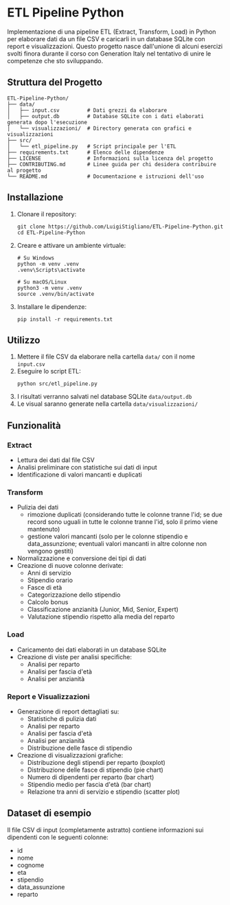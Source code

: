 # ETL Pipeline Python

Implementazione di una pipeline ETL (Extract, Transform, Load) in Python per elaborare dati da un file CSV e caricarli in un database SQLite con report e visualizzazioni.
Questo progetto nasce dall'unione di alcuni esercizi svolti finora durante il corso con Generation Italy nel tentativo di unire le competenze che sto sviluppando.

## Struttura del Progetto

```
ETL-Pipeline-Python/
├── data/
│   ├── input.csv         # Dati grezzi da elaborare
│   ├── output.db         # Database SQLite con i dati elaborati generata dopo l'esecuzione
│   └── visualizzazioni/  # Directory generata con grafici e visualizzazioni
├── src/
│   └── etl_pipeline.py   # Script principale per l'ETL
├── requirements.txt      # Elenco delle dipendenze
├── LICENSE               # Informazioni sulla licenza del progetto
├── CONTRIBUTING.md       # Linee guida per chi desidera contribuire al progetto
└── README.md             # Documentazione e istruzioni dell'uso
```

## Installazione

1. Clonare il repository:
   ```
   git clone https://github.com/LuigiStigliano/ETL-Pipeline-Python.git
   cd ETL-Pipeline-Python
   ```

2. Creare e attivare un ambiente virtuale:
   ```
   # Su Windows
   python -m venv .venv
   .venv\Scripts\activate
   
   # Su macOS/Linux
   python3 -m venv .venv
   source .venv/bin/activate
   ```

3. Installare le dipendenze:
   ```
   pip install -r requirements.txt
   ```

## Utilizzo

1. Mettere il file CSV da elaborare nella cartella `data/` con il nome `input.csv`
2. Eseguire lo script ETL:
   ```
   python src/etl_pipeline.py
   ```
3. I risultati verranno salvati nel database SQLite `data/output.db`
4. Le visual saranno generate nella cartella `data/visualizzazioni/`

## Funzionalità

### Extract
- Lettura dei dati dal file CSV
- Analisi preliminare con statistiche sui dati di input
- Identificazione di valori mancanti e duplicati

### Transform
- Pulizia dei dati
  - rimozione duplicati (considerando tutte le colonne tranne l'id; se due record sono uguali in tutte le colonne tranne l'id, solo il primo viene mantenuto)
  - gestione valori mancanti (solo per le colonne stipendio e data_assunzione; eventuali valori mancanti in altre colonne non vengono gestiti)
- Normalizzazione e conversione dei tipi di dati
- Creazione di nuove colonne derivate:
  - Anni di servizio
  - Stipendio orario
  - Fasce di età
  - Categorizzazione dello stipendio
  - Calcolo bonus
  - Classificazione anzianità (Junior, Mid, Senior, Expert)
  - Valutazione stipendio rispetto alla media del reparto

### Load
- Caricamento dei dati elaborati in un database SQLite
- Creazione di viste per analisi specifiche:
  - Analisi per reparto
  - Analisi per fascia d'età
  - Analisi per anzianità

### Report e Visualizzazioni
- Generazione di report dettagliati su:
  - Statistiche di pulizia dati
  - Analisi per reparto
  - Analisi per fascia d'età
  - Analisi per anzianità
  - Distribuzione delle fasce di stipendio
- Creazione di visualizzazioni grafiche:
  - Distribuzione degli stipendi per reparto (boxplot)
  - Distribuzione delle fasce di stipendio (pie chart)
  - Numero di dipendenti per reparto (bar chart)
  - Stipendio medio per fascia d'età (bar chart)
  - Relazione tra anni di servizio e stipendio (scatter plot)

## Dataset di esempio
Il file CSV di input (completamente astratto) contiene informazioni sui dipendenti con le seguenti colonne:
- id
- nome
- cognome
- eta
- stipendio
- data_assunzione
- reparto
